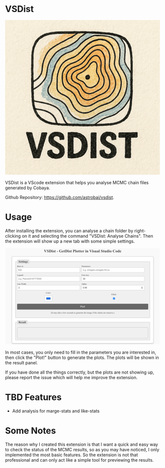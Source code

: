 # VSDist

![icon](./images/icon.png)

VSDist is a VScode extension that helps you analyse MCMC chain files generated by Cobaya.

Github Repository: https://github.com/astrobai/vsdist.

# Usage

After installing the extension, you can analyse a chain folder by right-clicking on it and selecting the command "VSDist: Analyse Chains". Then the extension will show up a new tab with some simple settings.

![preview](./images/preview.png)

In most cases, you only need to fill in the parameters you are interested in, then click the "Plot!" button to generate the plots. The plots will be shown in the result panel.

If you have done all the things correctly, but the plots are not showing up, please report the issue which will help me improve the extension.

# TBD Features

- Add analysis for marge-stats and like-stats

# Some Notes

The reason why I created this extension is that I want a quick and easy way to check the status of the MCMC results, so as you may have noticed, I only implemented the most basic features. So the extension is not that professional and can only act like a simple tool for previewing the results.

